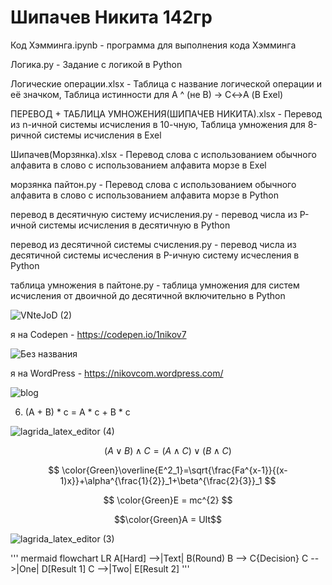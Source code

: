 # Шипачев Никита 142гр
Код Хэмминга.ipynb - программа для выполнения кода Хэмминга


Логика.py - Задание с логикой в Python


Логические операции.xlsx - Таблица с название логической операции и её значком, Таблица истинности для A ^ (не B) → C↔A (В Exel)


ПЕРЕВОД + ТАБЛИЦА УМНОЖЕНИЯ(ШИПАЧЕВ НИКИТА).xlsx - Перевод из n-ичной системы исчисления в 10-чную, Таблица умножения для 8-ричной системы исчисления в Exel


Шипачев(Морзянка).xlsx - Перевод слова с использованием обычного алфавита в слово с использованием алфавита морзе в Exel




морзянка пайтон.py - Перевод слова с использованием обычного алфавита в слово с использованием алфавита морзе в Python


перевод в десятичную систему исчисления.py - перевод числа из P-ичной системы исчисления в десятичную в Python


перевод из десятичной системы счисления.py - перевод числа из десятичной системы исчесления в P-ичную систему исчесления в Python


таблица умножения в пайтоне.py - таблица умножения для систем исчисления от двоичной до десятичной включительно в Python


![VNteJoD (2)](https://user-images.githubusercontent.com/114631813/197325777-0f7e0bf6-55a3-404a-80ae-8341993a3aee.jpg)



я на Codepen - https://codepen.io/1nikov7


![Без названия](https://user-images.githubusercontent.com/114631813/197325919-344a6940-de08-4f76-99f6-c34be12d7c34.png)



я на WordPress - https://nikovcom.wordpress.com/


![blog](https://user-images.githubusercontent.com/114631813/197325927-b3d56132-953f-494a-956e-f522b1f5bcda.jpg)


6) (A + B) * c = A * c + B * c


![lagrida_latex_editor (4)](https://user-images.githubusercontent.com/114631813/198816965-8553f0ec-20ae-4491-8070-3890de525919.png)
 
 
 $$(A\vee B)\wedge C = (A \wedge C) \vee  (B \wedge C)$$


$$ \color{Green}\overline{E^2_1}=\sqrt{\frac{Fa^{x-1}}{(x-1)x}}+\alpha^{\frac{1}{2}}_1+\beta^{\frac{2}{3}}_1 $$

$$ \color{Green}E = mc^{2} $$

$$\color{Green}A = UIt$$

![lagrida_latex_editor (3)](https://user-images.githubusercontent.com/114631813/200982253-1f19671c-2531-49ee-84cf-08f90a216fdd.png)




''' mermaid
flowchart LR
A[Hard] -->|Text| B(Round)
B --> C{Decision}
C -->|One| D[Result 1]
C -->|Two| E[Result 2] 
'''
